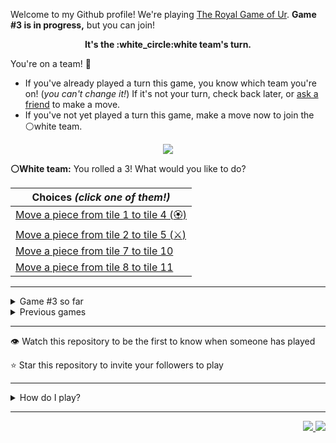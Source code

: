 Welcome to my Github profile!
We're playing
[The Royal Game of Ur](https://en.wikipedia.org/wiki/Royal_Game_of_Ur).
**Game #3 is in progress,** but you can join!

<p align="center">
  <b>It's the
  :white_circle:white
  team's turn.</b>
</p>

You're on a team! :wave:

* If you've already played a turn this game, you know which team you're on!
(_you can't change it!_)
If it's not your turn, check back later, or
[ask a
friend](https://twitter.com/share?text=I'm+playing+The+Royal+Game+of+Ur+on+a+GitHub+profile.+Take+your+turn+at+https://github.com/rossjrw/rossjrw+%23RoyalGameOfUr+%23github)
to make a move.
* If you've not yet played a turn this game, make a move now to join the
:white_circle:white
team.

<p align="center"><img src="https://raw.githubusercontent.com/rossjrw/rossjrw/play/games/current/board.481.svg"></p>

  **:white_circle:White team:**
  You rolled a 3!
What would you like to do?

| Choices *(click one of them!)* |
| --- |
  | [Move a piece from tile 1 to tile 4 (:rosette:)   ](https://github.com/rossjrw/rossjrw/issues/new?title=ur-move-3%401-0&amp;body=Press+Submit%21+You+don%27t+need+to+edit+this+text+or+do+anything+else.%0D%0A%0D%0ABe+aware+that+your+move+can+take+a+minute+or+two+to+process.) |
  | [Move a piece from tile 2 to tile 5  (:crossed_swords:)  ](https://github.com/rossjrw/rossjrw/issues/new?title=ur-move-3%402-0&amp;body=Press+Submit%21+You+don%27t+need+to+edit+this+text+or+do+anything+else.%0D%0A%0D%0ABe+aware+that+your+move+can+take+a+minute+or+two+to+process.) |
  | [Move a piece from tile 7 to tile 10    ](https://github.com/rossjrw/rossjrw/issues/new?title=ur-move-3%407-0&amp;body=Press+Submit%21+You+don%27t+need+to+edit+this+text+or+do+anything+else.%0D%0A%0D%0ABe+aware+that+your+move+can+take+a+minute+or+two+to+process.) |
  | [Move a piece from tile 8 to tile 11    ](https://github.com/rossjrw/rossjrw/issues/new?title=ur-move-3%408-0&amp;body=Press+Submit%21+You+don%27t+need+to+edit+this+text+or+do+anything+else.%0D%0A%0D%0ABe+aware+that+your+move+can+take+a+minute+or+two+to+process.) |

-----

<details><summary>Game #3 so far</summary>

## Who's on each team?

<table>
    <thead>
      <tr><th colspan=2>Players in this game</th></tr>
    </thead>
    <tbody>
      <tr>
        <td align="right"><b>Black team</b> :black_circle:</td>
        <td>:white_circle: <b> White team</b></td>
      </tr>
      <tr align="center">
        <td><b><a href="https://github.com/BaptisteMartinet">@BaptisteMartinet</a></b> (17)<br><b><a href="https://github.com/tassiaaccioly">@tassiaaccioly</a></b> (3)<br><b><a href="https://github.com/DiogoTofuMartins">@DiogoTofuMartins</a></b> (1)<br><b><a href="https://github.com/jackwilliamgray">@jackwilliamgray</a></b> (1)<br><b><a href="https://github.com/jackcarey">@jackcarey</a></b> (1)<br><b><a href="https://github.com/shaurya-src">@shaurya-src</a></b> (1)<br><b><a href="https://github.com/kinduff">@kinduff</a></b> (1)<br><b><a href="https://github.com/AfterWorld">@AfterWorld</a></b> (1)</td>
        <td><b><a href="https://github.com/1ethanhansen">@1ethanhansen</a></b> (20)<br><b><a href="https://github.com/shpatrickguo">@shpatrickguo</a></b> (4)<br><b><a href="https://github.com/jtrent238">@jtrent238</a></b> (3)<br><b><a href="https://github.com/The-Coding-Classroom">@The-Coding-Classroom</a></b> (1)<br><b><a href="https://github.com/Hans5958">@Hans5958</a></b> (1)</td>
      </tr>
    </tbody>
  </table>

## What's happened so far?

| Time | Turn | Event | Issue | Board |
| :---: | :---: | :--- | :---: | :---: |
  | 11th Jan 2021 18:53 | **0** | :black_circle: **[@BaptisteMartinet](https://github.com/BaptisteMartinet)** started a new game | [#425](https://github.com/rossjrw/rossjrw/issues/425) | [link](https://raw.githubusercontent.com/rossjrw/rossjrw/2e4658022b4eb7f8104666e9a88e8250643c9383/games/current/board.425.svg) |
  | 11th Jan 2021 18:54 | **1** | :black_circle: **[@BaptisteMartinet](https://github.com/BaptisteMartinet)** moved a black piece onto the board to position 1    | [#426](https://github.com/rossjrw/rossjrw/issues/426) | [link](https://raw.githubusercontent.com/rossjrw/rossjrw/a934bcece1bb80caea7dd9911616969452437f3f/games/current/board.426.svg) |
  | 11th Jan 2021 22:08 | **2** | :white_circle: **[@shpatrickguo](https://github.com/shpatrickguo)** moved a white piece onto the board to position 1    | [#427](https://github.com/rossjrw/rossjrw/issues/427) | [link](https://raw.githubusercontent.com/rossjrw/rossjrw/d9425379be92f8c2138459fe496777e97c352802/games/current/board.427.svg) |
  | 12th Jan 2021 09:37 | **3** | :black_circle: **[@BaptisteMartinet](https://github.com/BaptisteMartinet)** moved a black piece from position 1 to position 2    | [#428](https://github.com/rossjrw/rossjrw/issues/428) | [link](https://raw.githubusercontent.com/rossjrw/rossjrw/f9c17baa5a05e61467c216e08c631b80b3f0c57a/games/current/board.428.svg) |
  | 12th Jan 2021 17:20 | **4** | :white_circle: **[@1ethanhansen](https://github.com/1ethanhansen)** moved a white piece from position 1 to position 4  — claimed a rosette :rosette:  | [#429](https://github.com/rossjrw/rossjrw/issues/429) |  |
  | 12th Jan 2021 17:21 | **5** | :white_circle: **[@1ethanhansen](https://github.com/1ethanhansen)** moved a white piece from position 4 to position 8  — claimed a rosette :rosette:  | [#430](https://github.com/rossjrw/rossjrw/issues/430) | [link](https://raw.githubusercontent.com/rossjrw/rossjrw/64b501e334c803850d09f6cc1d178ebf13715574/games/current/board.430.svg) |
  | 12th Jan 2021 17:21 | **6** | :white_circle:  The white team rolled a 0 and their turn was automatically passed | [#430](https://github.com/rossjrw/rossjrw/issues/430) | [link](https://raw.githubusercontent.com/rossjrw/rossjrw/40d891e2a3ae5c43ae4fc383a0fdd3bd862e6951/games/current/board.430.svg) |
  | 12th Jan 2021 17:28 | **7** | :black_circle: **[@BaptisteMartinet](https://github.com/BaptisteMartinet)** moved a black piece from position 2 to position 3    | [#431](https://github.com/rossjrw/rossjrw/issues/431) | [link](https://raw.githubusercontent.com/rossjrw/rossjrw/007f032d6b05bb9beb025545237aba31ad4dc208/games/current/board.431.svg) |
  | 12th Jan 2021 18:00 | **8** | :white_circle: **[@1ethanhansen](https://github.com/1ethanhansen)** moved a white piece onto the board to position 1    | [#432](https://github.com/rossjrw/rossjrw/issues/432) | [link](https://raw.githubusercontent.com/rossjrw/rossjrw/014ac3a454cd31667735a39216d1503a010315d1/games/current/board.432.svg) |
  | 13th Jan 2021 00:01 | **9** | :black_circle: **[@DiogoTofuMartins](https://github.com/DiogoTofuMartins)** moved a black piece from position 3 to position 6    | [#433](https://github.com/rossjrw/rossjrw/issues/433) | [link](https://raw.githubusercontent.com/rossjrw/rossjrw/11b7813c66bae8ab2d2ce21d882b994e261d37d7/games/current/board.433.svg) |
  | 13th Jan 2021 00:37 | **10** | :white_circle: **[@1ethanhansen](https://github.com/1ethanhansen)** moved a white piece onto the board to position 2    | [#434](https://github.com/rossjrw/rossjrw/issues/434) | [link](https://raw.githubusercontent.com/rossjrw/rossjrw/e8661f4a65c59817df3d0238efe825d1fddc74a8/games/current/board.434.svg) |
  | 13th Jan 2021 18:36 | **11** | :black_circle: **[@tassiaaccioly](https://github.com/tassiaaccioly)** moved a black piece onto the board to position 3    | [#435](https://github.com/rossjrw/rossjrw/issues/435) | [link](https://raw.githubusercontent.com/rossjrw/rossjrw/166fbc83a6b89e7f10c30abac8f525e778714533/games/current/board.435.svg) |
  | 13th Jan 2021 18:49 | **12** | :white_circle: **[@1ethanhansen](https://github.com/1ethanhansen)** moved a white piece from position 2 to position 4  — claimed a rosette :rosette:  | [#436](https://github.com/rossjrw/rossjrw/issues/436) | [link](https://raw.githubusercontent.com/rossjrw/rossjrw/aeef20a5ed22fbd5a5c0f256032def39129fbc71/games/current/board.436.svg) |
  | 13th Jan 2021 19:06 | **13** | :white_circle: **[@1ethanhansen](https://github.com/1ethanhansen)** moved a white piece from position 4 to position 6 — captured a black piece :crossed_swords:   | [#437](https://github.com/rossjrw/rossjrw/issues/437) | [link](https://raw.githubusercontent.com/rossjrw/rossjrw/bac6e6fe13f7b89d6ae9684665614d09f5a445d8/games/current/board.437.svg) |
  | 15th Jan 2021 12:14 | **14** | :black_circle: **[@BaptisteMartinet](https://github.com/BaptisteMartinet)** moved a black piece from position 3 to position 4  — claimed a rosette :rosette:  | [#439](https://github.com/rossjrw/rossjrw/issues/439) | [link](https://raw.githubusercontent.com/rossjrw/rossjrw/07c0fb432b09d5149b7dc3f8bcde787762f70071/games/current/board.439.svg) |
  | 15th Jan 2021 12:16 | **15** | :black_circle: **[@BaptisteMartinet](https://github.com/BaptisteMartinet)** moved a black piece from position 4 to position 6 — captured a white piece :crossed_swords:   | [#440](https://github.com/rossjrw/rossjrw/issues/440) |  |
  | 15th Jan 2021 16:29 | **16** | :white_circle: **[@jtrent238](https://github.com/jtrent238)** moved a white piece onto the board to position 2    | [#441](https://github.com/rossjrw/rossjrw/issues/441) | [link](https://raw.githubusercontent.com/rossjrw/rossjrw/0ed9adc147e32099b31a788bfba00440ea8ccf3d/games/current/board.441.svg) |
  | 15th Jan 2021 16:29 | **17** | :black_circle:  The black team rolled a 0 and their turn was automatically passed | [#441](https://github.com/rossjrw/rossjrw/issues/441) | [link](https://raw.githubusercontent.com/rossjrw/rossjrw/01e08b60925a369661b38ca5ba8e33082663c279/games/current/board.441.svg) |
  | 15th Jan 2021 16:31 | **18** | :white_circle: **[@jtrent238](https://github.com/jtrent238)** moved a white piece from position 1 to position 4  — claimed a rosette :rosette:  | [#442](https://github.com/rossjrw/rossjrw/issues/442) | [link](https://raw.githubusercontent.com/rossjrw/rossjrw/52354f0a149ac4b0412d42364e23afe676a99b76/games/current/board.442.svg) |
  | 15th Jan 2021 16:32 | **19** | :white_circle: **[@jtrent238](https://github.com/jtrent238)** moved a white piece onto the board to position 1    | [#443](https://github.com/rossjrw/rossjrw/issues/443) | [link](https://raw.githubusercontent.com/rossjrw/rossjrw/b283cfa2c7a043a9dcde5d7966a91c7ad1019995/games/current/board.443.svg) |
  | 16th Jan 2021 16:32 | **20** | :black_circle: **[@BaptisteMartinet](https://github.com/BaptisteMartinet)** moved a black piece from position 6 to position 9    | [#444](https://github.com/rossjrw/rossjrw/issues/444) | [link](https://raw.githubusercontent.com/rossjrw/rossjrw/75f1465060fcb7856ed862ef84dd6a1e5f967144/games/current/board.444.svg) |
  | 16th Jan 2021 17:51 | **21** | :white_circle: **[@1ethanhansen](https://github.com/1ethanhansen)** moved a white piece from position 4 to position 7    | [#445](https://github.com/rossjrw/rossjrw/issues/445) | [link](https://raw.githubusercontent.com/rossjrw/rossjrw/b6a52aa2e0194d0daf60acd5a9817d98a713a311/games/current/board.445.svg) |
  | 17th Jan 2021 10:44 | **22** | :black_circle: **[@BaptisteMartinet](https://github.com/BaptisteMartinet)** moved a black piece from position 9 to position 12    | [#446](https://github.com/rossjrw/rossjrw/issues/446) | [link](https://raw.githubusercontent.com/rossjrw/rossjrw/1e0251ba2a5e8bc898e90d71e696228cc9a65f05/games/current/board.446.svg) |
  | 17th Jan 2021 19:29 | **23** | :white_circle: **[@1ethanhansen](https://github.com/1ethanhansen)** moved a white piece from position 7 to position 10    | [#447](https://github.com/rossjrw/rossjrw/issues/447) | [link](https://raw.githubusercontent.com/rossjrw/rossjrw/65c00f8eaa214b5d3e5fd942e4f5e065cffe7f6b/games/current/board.447.svg) |
  | 17th Jan 2021 21:12 | **24** | :black_circle: **[@BaptisteMartinet](https://github.com/BaptisteMartinet)** ascended a black piece from position 12 :rocket:    | [#448](https://github.com/rossjrw/rossjrw/issues/448) | [link](https://raw.githubusercontent.com/rossjrw/rossjrw/e571b93b19c18e7a983a07419059337c598299fd/games/current/board.448.svg) |
  | 17th Jan 2021 21:23 | **25** | :white_circle: **[@1ethanhansen](https://github.com/1ethanhansen)** moved a white piece from position 2 to position 3    | [#449](https://github.com/rossjrw/rossjrw/issues/449) | [link](https://raw.githubusercontent.com/rossjrw/rossjrw/38368998dd351bbda19cb08c0ca222c940c9b516/games/current/board.449.svg) |
  | 17th Jan 2021 21:50 | **26** | :black_circle: **[@BaptisteMartinet](https://github.com/BaptisteMartinet)** moved a black piece onto the board to position 3    | [#450](https://github.com/rossjrw/rossjrw/issues/450) | [link](https://raw.githubusercontent.com/rossjrw/rossjrw/de46a2d98258e6c7b02d195f53d9c3b2f15ee263/games/current/board.450.svg) |
  | 17th Jan 2021 21:54 | **27** | :white_circle: **[@1ethanhansen](https://github.com/1ethanhansen)** moved a white piece onto the board to position 4  — claimed a rosette :rosette:  | [#451](https://github.com/rossjrw/rossjrw/issues/451) | [link](https://raw.githubusercontent.com/rossjrw/rossjrw/7e8eeab04ba334dfff138fe535c38cac0f383904/games/current/board.451.svg) |
  | 17th Jan 2021 21:55 | **28** | :white_circle: **[@1ethanhansen](https://github.com/1ethanhansen)** moved a white piece onto the board to position 2    | [#452](https://github.com/rossjrw/rossjrw/issues/452) | [link](https://raw.githubusercontent.com/rossjrw/rossjrw/f08b81bb6f681b15d94ee918bd94d1bba04a0b25/games/current/board.452.svg) |
  | 17th Jan 2021 23:06 | **29** | :black_circle: **[@tassiaaccioly](https://github.com/tassiaaccioly)** moved a black piece from position 3 to position 4  — claimed a rosette :rosette:  | [#453](https://github.com/rossjrw/rossjrw/issues/453) | [link](https://raw.githubusercontent.com/rossjrw/rossjrw/5add3e878a7960dd2d55c64554514e2f46289775/games/current/board.453.svg) |
  | 18th Jan 2021 01:22 | **30** | :black_circle: **[@jackwilliamgray](https://github.com/jackwilliamgray)** moved a black piece onto the board to position 2    | [#454](https://github.com/rossjrw/rossjrw/issues/454) | [link](https://raw.githubusercontent.com/rossjrw/rossjrw/7141d88153c7024bd068837f179b6c68d50aabb4/games/current/board.454.svg) |
  | 18th Jan 2021 02:40 | **31** | :white_circle: **[@1ethanhansen](https://github.com/1ethanhansen)** moved a white piece from position 10 to position 12    | [#455](https://github.com/rossjrw/rossjrw/issues/455) | [link](https://raw.githubusercontent.com/rossjrw/rossjrw/e65711ca96b77a255a6b04990d3160c662f512ea/games/current/board.455.svg) |
  | 18th Jan 2021 08:53 | **32** | :black_circle: **[@BaptisteMartinet](https://github.com/BaptisteMartinet)** moved a black piece onto the board to position 3    | [#456](https://github.com/rossjrw/rossjrw/issues/456) | [link](https://raw.githubusercontent.com/rossjrw/rossjrw/02517d2a2a00fb36c80bd3d884f571e036d3a9e4/games/current/board.456.svg) |
  | 19th Jan 2021 00:34 | **33** | :white_circle: **[@shpatrickguo](https://github.com/shpatrickguo)** moved a white piece from position 12 to position 14  — claimed a rosette :rosette:  | [#457](https://github.com/rossjrw/rossjrw/issues/457) | [link](https://raw.githubusercontent.com/rossjrw/rossjrw/1af25861eecd59b2730215e5e576717dc5ef15b3/games/current/board.457.svg) |
  | 19th Jan 2021 12:50 | **34** | :white_circle: **[@The-Coding-Classroom](https://github.com/The-Coding-Classroom)** moved a white piece from position 8 to position 12    | [#458](https://github.com/rossjrw/rossjrw/issues/458) | [link](https://raw.githubusercontent.com/rossjrw/rossjrw/68a1ecdb1c161324ee7af463312cf8276f060348/games/current/board.458.svg) |
  | 20th Jan 2021 00:46 | **35** | :black_circle: **[@jackcarey](https://github.com/jackcarey)** moved a black piece from position 4 to position 7    | [#459](https://github.com/rossjrw/rossjrw/issues/459) | [link](https://raw.githubusercontent.com/rossjrw/rossjrw/190776b448a5d5b45c5e9ebb31bd2937d8015d94/games/current/board.459.svg) |
  | 20th Jan 2021 00:57 | **36** | :white_circle: **[@1ethanhansen](https://github.com/1ethanhansen)** moved a white piece from position 4 to position 6    | [#460](https://github.com/rossjrw/rossjrw/issues/460) | [link](https://raw.githubusercontent.com/rossjrw/rossjrw/d44b1a98c19f77fb6e63cdee86cb1dca7e6ea22b/games/current/board.460.svg) |
  | 20th Jan 2021 10:37 | **37** | :black_circle: **[@BaptisteMartinet](https://github.com/BaptisteMartinet)** moved a black piece from position 7 to position 10    | [#461](https://github.com/rossjrw/rossjrw/issues/461) | [link](https://raw.githubusercontent.com/rossjrw/rossjrw/2179e7fa83918a6f18ac24b30ad513c43ec91d22/games/current/board.461.svg) |
  | 20th Jan 2021 18:49 | **38** | :white_circle: **[@1ethanhansen](https://github.com/1ethanhansen)** ascended a white piece from position 12 :rocket:    | [#463](https://github.com/rossjrw/rossjrw/issues/463) | [link](https://raw.githubusercontent.com/rossjrw/rossjrw/acbba44a0219993b7f9d3c1c53fd5e15a6109706/games/current/board.463.svg) |
  | 22nd Jan 2021 08:16 | **39** | :black_circle: **[@shaurya-src](https://github.com/shaurya-src)** moved a black piece from position 3 to position 4  — claimed a rosette :rosette:  | [#464](https://github.com/rossjrw/rossjrw/issues/464) | [link](https://raw.githubusercontent.com/rossjrw/rossjrw/82dd4a4ec2eea12ea3d6820159ab3a2330023bef/games/current/board.464.svg) |
  | 23rd Jan 2021 19:08 | **40** | :black_circle: **[@kinduff](https://github.com/kinduff)** moved a black piece from position 4 to position 7    | [#465](https://github.com/rossjrw/rossjrw/issues/465) | [link](https://raw.githubusercontent.com/rossjrw/rossjrw/33dd4f565044125668c2f2a34c6371c9724bb6e0/games/current/board.465.svg) |
  | 23rd Jan 2021 19:13 | **41** | :white_circle: **[@1ethanhansen](https://github.com/1ethanhansen)** moved a white piece from position 2 to position 4  — claimed a rosette :rosette:  | [#466](https://github.com/rossjrw/rossjrw/issues/466) | [link](https://raw.githubusercontent.com/rossjrw/rossjrw/f6742246b239da086dc28f2d9a100e26ae5cf6e4/games/current/board.466.svg) |
  | 23rd Jan 2021 19:14 | **42** | :white_circle: **[@1ethanhansen](https://github.com/1ethanhansen)** moved a white piece from position 4 to position 7 — captured a black piece :crossed_swords:   | [#467](https://github.com/rossjrw/rossjrw/issues/467) | [link](https://raw.githubusercontent.com/rossjrw/rossjrw/23bb93acd53da2e2eb6763404b7b46c0dcf155dc/games/current/board.467.svg) |
  | 25th Jan 2021 11:27 | **43** | :black_circle: **[@BaptisteMartinet](https://github.com/BaptisteMartinet)** moved a black piece from position 10 to position 11    | [#468](https://github.com/rossjrw/rossjrw/issues/468) | [link](https://raw.githubusercontent.com/rossjrw/rossjrw/232d35cb55e908b20f32a30100685cf6f4c76187/games/current/board.468.svg) |
  | 25th Jan 2021 15:03 | **44** | :white_circle: **[@shpatrickguo](https://github.com/shpatrickguo)** moved a white piece from position 6 to position 8  — claimed a rosette :rosette:  | [#469](https://github.com/rossjrw/rossjrw/issues/469) | [link](https://raw.githubusercontent.com/rossjrw/rossjrw/850238d3bbae1052af3b594129c01deb2d579040/games/current/board.469.svg) |
  | 26th Jan 2021 00:04 | **45** | :white_circle: **[@1ethanhansen](https://github.com/1ethanhansen)** moved a white piece from position 8 to position 11 — captured a black piece :crossed_swords:   | [#470](https://github.com/rossjrw/rossjrw/issues/470) | [link](https://raw.githubusercontent.com/rossjrw/rossjrw/d074d954ee0641977a864a3bcd1aa208c46c9e05/games/current/board.470.svg) |
  | 26th Jan 2021 15:57 | **46** | :black_circle: **[@BaptisteMartinet](https://github.com/BaptisteMartinet)** moved a black piece from position 2 to position 3    | [#471](https://github.com/rossjrw/rossjrw/issues/471) | [link](https://raw.githubusercontent.com/rossjrw/rossjrw/7dd3dde2571ab52351e21a84d6bcbecbdad43de0/games/current/board.471.svg) |
  | 26th Jan 2021 17:03 | **47** | :white_circle: **[@1ethanhansen](https://github.com/1ethanhansen)** moved a white piece from position 11 to position 13    | [#472](https://github.com/rossjrw/rossjrw/issues/472) | [link](https://raw.githubusercontent.com/rossjrw/rossjrw/ab6cf76792e1dffc742b8f92e8ef3d281074f1ba/games/current/board.472.svg) |
  | 26th Jan 2021 18:32 | **48** | :black_circle: **[@tassiaaccioly](https://github.com/tassiaaccioly)** moved a black piece onto the board to position 2    | [#473](https://github.com/rossjrw/rossjrw/issues/473) | [link](https://raw.githubusercontent.com/rossjrw/rossjrw/832e93a3efdfb2d33e88093f029a94cb303f9bbf/games/current/board.473.svg) |
  | 26th Jan 2021 18:40 | **49** | :white_circle: **[@1ethanhansen](https://github.com/1ethanhansen)** moved a white piece onto the board to position 2    | [#474](https://github.com/rossjrw/rossjrw/issues/474) | [link](https://raw.githubusercontent.com/rossjrw/rossjrw/ab69c1a954351ca7d910dd7b708f78eae233207f/games/current/board.474.svg) |
  | 27th Jan 2021 14:12 | **50** | :black_circle: **[@BaptisteMartinet](https://github.com/BaptisteMartinet)** moved a black piece from position 3 to position 4  — claimed a rosette :rosette:  | [#475](https://github.com/rossjrw/rossjrw/issues/475) | [link](https://raw.githubusercontent.com/rossjrw/rossjrw/bc2d2be546b7b199f5b8cc106f446145713d7f53/games/current/board.475.svg) |
  | 27th Jan 2021 14:19 | **51** | :black_circle: **[@BaptisteMartinet](https://github.com/BaptisteMartinet)** moved a black piece from position 4 to position 6    | [#476](https://github.com/rossjrw/rossjrw/issues/476) | [link](https://raw.githubusercontent.com/rossjrw/rossjrw/49eb9611c1d54db4fcda40397b1b921d389c0c4d/games/current/board.476.svg) |
  | 27th Jan 2021 17:59 | **52** | :white_circle: **[@shpatrickguo](https://github.com/shpatrickguo)** moved a white piece from position 3 to position 6 — captured a black piece :crossed_swords:   | [#477](https://github.com/rossjrw/rossjrw/issues/477) | [link](https://raw.githubusercontent.com/rossjrw/rossjrw/06bb9f827f0bf1e643251a417522d6383b0b4da5/games/current/board.477.svg) |
  | 28th Jan 2021 06:44 | **53** | :black_circle: **[@AfterWorld](https://github.com/AfterWorld)** moved a black piece onto the board to position 3    | [#478](https://github.com/rossjrw/rossjrw/issues/478) | [link](https://raw.githubusercontent.com/rossjrw/rossjrw/a45a6b5214bcbb5b5a01c64c954217d3272d9511/games/current/board.478.svg) |
  | 28th Jan 2021 16:44 | **54** | :white_circle: **[@Hans5958](https://github.com/Hans5958)** moved a white piece from position 6 to position 8  — claimed a rosette :rosette:  | [#479](https://github.com/rossjrw/rossjrw/issues/479) | [link](https://raw.githubusercontent.com/rossjrw/rossjrw/48c06cc1502efa7a5260e46b677069444808c844/games/current/board.479.svg) |
  | 28th Jan 2021 16:46 | **55** | :white_circle: **[@1ethanhansen](https://github.com/1ethanhansen)** ascended a white piece from position 13 :rocket:    | [#480](https://github.com/rossjrw/rossjrw/issues/480) | [link](https://raw.githubusercontent.com/rossjrw/rossjrw/e3444f98f9df5bf255fbe22f8314b432ace27d06/games/current/board.480.svg) |
  | 31st Jan 2021 13:04 | **56** | :black_circle: **[@BaptisteMartinet](https://github.com/BaptisteMartinet)** moved a black piece from position 2 to position 5    | [#481](https://github.com/rossjrw/rossjrw/issues/481) |  |

</details>

<details><summary>Previous games</summary>

## Previous games

1. A game was started on 30th Jul 2020 by **[@rossjrw](https://github.com/rossjrw)** and ended on 4th Dec 2020. 
   * The :white_circle:white team won. 
   * 64 players played 166 moves across 4 months and 5 days. 
   * The :black_circle:black team captured 9 white pieces and claimed 12 rosettes. 
   * The :white_circle:white team captured 10 black pieces and claimed 18 rosettes. 
   * The MVP of the winning team was **[@1ethanhansen](https://github.com/1ethanhansen)**, who played 48 moves. 
   * The winning move was made by **[@qbtl](https://github.com/qbtl)** ([#269](https://github.com/rossjrw/rossjrw/issues/269)).
1. A game was started on 4th Dec 2020 by **[@1ethanhansen](https://github.com/1ethanhansen)** and ended on 11th Jan 2021. 
   * The :black_circle:black team won. 
   * 27 players played 145 moves across 1 month and 1 week. 
   * The :black_circle:black team captured 7 white pieces and claimed 16 rosettes. 
   * The :white_circle:white team captured 6 black pieces and claimed 14 rosettes. 
   * The MVP of the winning team was **[@shpatrickguo](https://github.com/shpatrickguo)**, who played 26 moves. 
   * The winning move was made by **[@shpatrickguo](https://github.com/shpatrickguo)** ([#424](https://github.com/rossjrw/rossjrw/issues/424)).

</details>

-----

:eye: Watch this repository to be the first to know when someone has played

:star: Star this repository to invite your followers to play

-----

<details><summary>How do I play?</summary>

  It's the :white_circle:white team versus the :black_circle:black team.

  The turn starts by rolling 4 binary dice, which
  results in a number from 0 to 4. The current team gets to move one of their
  pieces by that many tiles.

  All of your pieces start on position 0 (the space just before tile 1). Your
  goal is to get all seven of them off the board by moving them onto position
  15 (the space just after tile 14). This is called **:rocket:ascending** a
  piece. You also want to prevent your opponent from :rocket:ascending their
  pieces.

  You will move your pieces along the tiles from tile 1 to tile 14. The tiles
  on your side of the board (tiles 1 through 4, 13, and 14) are safe — only
  your pieces can be there. However, the tiles in the middle (tiles 5 through
  12) are unsafe — your opponent's pieces can also be here. If one team's piece
  lands on the same tile as another team's piece, the piece that was landed on
  is **:crossed_swords:captured**! It goes all the way back to position 0.

  If you land on a **:rosette:rosette** (tiles 4, 8, and 14), your team gets to
  take another turn. Also, a piece that is on the :rosette:rosette on tile 8
  *cannot be :crossed_swords:captured*. A piece that's trying to capture it will
  simply bounce off onto tile 9.

  The first team to **:rocket:ascend** all seven of their pieces — that is,
  move them off the board onto position 15 — :crown:wins!

  Watch [Tom Scott play against Irving
  Finkel](https://www.youtube.com/watch?v=WZskjLq040I) in 2017.

  -----

  Playing Ur on my GitHub profile is easy. The dice have already been rolled
  for you — all you have to do is decide what to do with them.

  Anyone can join either team at any time, but once you're in a team, you're
  locked into it until the game ends. You can't play a move when it's the
  other team's turn.

  _([Before 2020-09-19](https://github.com/rossjrw/rossjrw/pull/133), your team
  was determined by your username. This is no longer the case.)_

  There will be a list of links below the board image with each possible move.
  Clicking one of those will take you to a page where you can create an Issue
  in this repository. The fields will already be filled in and all you have to
  do is click Submit.

  It will take a moment for Github Actions to acknowledge your move, but once
  it does, you'll see it react with the 'eyes' emoji (:eyes:). No more than a
  minute later it should react with the 'rocket' emoji (:rocket:) to let you
  know that your move was successful.

  If you don't see any of that, then something went wrong. Ping me in your
  issue by typing `cc @rossjrw`, and I'll take a look.

  Note that if your team has no possible moves — for example by rolling a 0 —
  your turn will be automatically skipped. The event log will let you know if
  this has happened.

  -----

  Check out the `source` branch of this repository for the source code and a
  little commentary on the inspiration behind this project.

</details>

-----

<p align="right">
  <a href="https://github.com/rossjrw/rossjrw/actions?query=workflow:build">
    <img src="https://github.com/rossjrw/rossjrw/workflows/build/badge.svg?branch=source"/>
  </a>
  <a href="https://github.com/rossjrw/rossjrw/actions?query=workflow:play">
    <img src="https://github.com/rossjrw/rossjrw/workflows/play/badge.svg?branch=play"/>
  </a>
</p>
